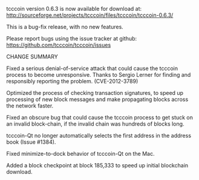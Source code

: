 tcccoin version 0.6.3 is now available for download at:
  http://sourceforge.net/projects/tcccoin/files/tcccoin/tcccoin-0.6.3/

This is a bug-fix release, with no new features.

Please report bugs using the issue tracker at github:
  https://github.com/tcccoin/tcccoin/issues

CHANGE SUMMARY

Fixed a serious denial-of-service attack that could cause the
tcccoin process to become unresponsive. Thanks to Sergio Lerner
for finding and responsibly reporting the problem. (CVE-2012-3789)

Optimized the process of checking transaction signatures, to
speed up processing of new block messages and make propagating
blocks across the network faster.

Fixed an obscure bug that could cause the tcccoin process to get
stuck on an invalid block-chain, if the invalid chain was
hundreds of blocks long.

tcccoin-Qt no longer automatically selects the first address
in the address book (Issue #1384).

Fixed minimize-to-dock behavior of tcccoin-Qt on the Mac.

Added a block checkpoint at block 185,333 to speed up initial
blockchain download.
